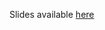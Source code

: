 Slides available [here](http://htmlpreview.github.io/?https://github.com/USCbiostats/rbootcamp/tree/master/day1/slides.html)
